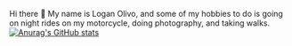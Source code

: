 Hi there 👋
My name is Logan Olivo, and some of my hobbies to do is going on night rides on my motorcycle, doing photography, and taking walks.
[![Anurag's GitHub stats](https://github-readme-stats.vercel.app/api?username=Logan)](https://github.com/anuraghazra/github-readme-stats)
